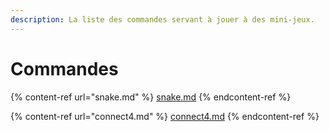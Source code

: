 ```yaml
---
description: La liste des commandes servant à jouer à des mini-jeux.
---
```


# Commandes

{% content-ref url="snake.md" %}
[snake.md](snake.md)
{% endcontent-ref %}

{% content-ref url="connect4.md" %}
[connect4.md](connect4.md)
{% endcontent-ref %}
